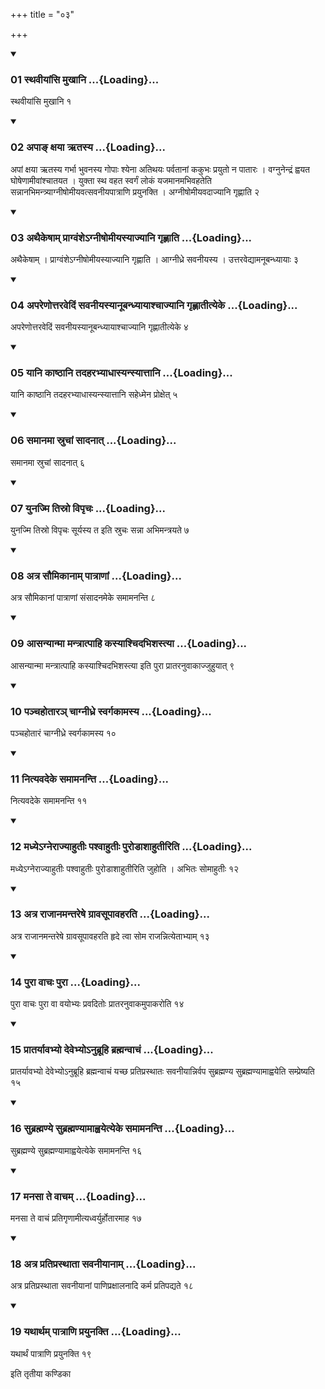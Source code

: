 +++
title = "०३"

+++

<div class="js_include" includetitle="true" newlevelforh1="3" unfilled="" url="/vedAH_yajuH/taittirIyam/sUtram/ApastambaH/shrautam/vishvAsa-prastutiH/12/03/01_sthavIyAMsi_mukhAni.md">
<details open><summary><h3>01 स्थवीयांसि मुखानि ...{Loading}...</h3></summary>

स्थवीयांसि मुखानि १
</details>
</div>


<div class="js_include" includetitle="true" newlevelforh1="3" unfilled="" url="/vedAH_yajuH/taittirIyam/sUtram/ApastambaH/shrautam/vishvAsa-prastutiH/12/03/02_apA~N_xayA_Rtasya.md">
<details open><summary><h3>02 अपाङ् क्षया ऋतस्य ...{Loading}...</h3></summary>

अपां क्षया ऋतस्य गर्भा भुवनस्य गोपाः श्येना अतिथयः पर्वतानां ककुभः प्रयुतो न पातारः । वग्नुनेन्द्रं ह्वयत घोषेणामीवांश्चातयत । युक्ता स्थ वहत स्वर्गं लोकं यजमानमभिवहतेति सन्नानभिमन्त्र्याग्नीषोमीयवत्सवनीयपात्राणि प्रयुनक्ति । अग्नीषोमीयवदाज्यानि गृह्णाति २
</details>
</div>


<div class="js_include" includetitle="true" newlevelforh1="3" unfilled="" url="/vedAH_yajuH/taittirIyam/sUtram/ApastambaH/shrautam/vishvAsa-prastutiH/12/03/03_athaikeShAm_prAgvaMshe-gnIShomIyasyAjyAni_gRhNAti.md">
<details open><summary><h3>03 अथैकेषाम् प्राग्वंशेऽग्नीषोमीयस्याज्यानि गृह्णाति ...{Loading}...</h3></summary>

अथैकेषाम् । प्राग्वंशेऽग्नीषोमीयस्याज्यानि गृह्णाति । आग्नीध्रे सवनीयस्य । उत्तरवेद्यामनूबन्ध्यायाः ३
</details>
</div>


<div class="js_include" includetitle="true" newlevelforh1="3" unfilled="" url="/vedAH_yajuH/taittirIyam/sUtram/ApastambaH/shrautam/vishvAsa-prastutiH/12/03/04_apareNottaravediM_savanIyasyAnUbandhyAyAshchAjyAni_gRhNAtItyeke.md">
<details open><summary><h3>04 अपरेणोत्तरवेदिं सवनीयस्यानूबन्ध्यायाश्चाज्यानि गृह्णातीत्येके ...{Loading}...</h3></summary>

अपरेणोत्तरवेदिं सवनीयस्यानूबन्ध्यायाश्चाज्यानि गृह्णातीत्येके ४
</details>
</div>


<div class="js_include" includetitle="true" newlevelforh1="3" unfilled="" url="/vedAH_yajuH/taittirIyam/sUtram/ApastambaH/shrautam/vishvAsa-prastutiH/12/03/05_yAni_kAShThAni_tadaharabhyAdhAsyansyAttAni.md">
<details open><summary><h3>05 यानि काष्ठानि तदहरभ्याधास्यन्स्यात्तानि ...{Loading}...</h3></summary>

यानि काष्ठानि तदहरभ्याधास्यन्स्यात्तानि सहेध्मेन प्रोक्षेत् ५
</details>
</div>


<div class="js_include" includetitle="true" newlevelforh1="3" unfilled="" url="/vedAH_yajuH/taittirIyam/sUtram/ApastambaH/shrautam/vishvAsa-prastutiH/12/03/06_samAnamA_sruchAM_sAdanAt.md">
<details open><summary><h3>06 समानमा स्रुचां सादनात् ...{Loading}...</h3></summary>

समानमा स्रुचां सादनात् ६
</details>
</div>


<div class="js_include" includetitle="true" newlevelforh1="3" unfilled="" url="/vedAH_yajuH/taittirIyam/sUtram/ApastambaH/shrautam/vishvAsa-prastutiH/12/03/07_yunajmi_tisro_vipRchaH.md">
<details open><summary><h3>07 युनज्मि तिस्रो विपृचः ...{Loading}...</h3></summary>

युनज्मि तिस्रो विपृचः सूर्यस्य त इति स्रुचः सन्ना अभिमन्त्रयते ७
</details>
</div>


<div class="js_include" includetitle="true" newlevelforh1="3" unfilled="" url="/vedAH_yajuH/taittirIyam/sUtram/ApastambaH/shrautam/vishvAsa-prastutiH/12/03/08_atra_saumikAnAm_pAtrANAM.md">
<details open><summary><h3>08 अत्र सौमिकानाम् पात्राणां ...{Loading}...</h3></summary>

अत्र सौमिकानां पात्राणां संसादनमेके समामनन्ति ८
</details>
</div>


<div class="js_include" includetitle="true" newlevelforh1="3" unfilled="" url="/vedAH_yajuH/taittirIyam/sUtram/ApastambaH/shrautam/vishvAsa-prastutiH/12/03/09_AsanyAnmA_mantrAtpAhi_kasyAshchidabhishastyA.md">
<details open><summary><h3>09 आसन्यान्मा मन्त्रात्पाहि कस्याश्चिदभिशस्त्या ...{Loading}...</h3></summary>

आसन्यान्मा मन्त्रात्पाहि कस्याश्चिदभिशस्त्या इति पुरा प्रातरनुवाकाज्जुहुयात् ९
</details>
</div>


<div class="js_include" includetitle="true" newlevelforh1="3" unfilled="" url="/vedAH_yajuH/taittirIyam/sUtram/ApastambaH/shrautam/vishvAsa-prastutiH/12/03/10_panchahotAra~n_chAgnIdhre_svargakAmasya.md">
<details open><summary><h3>10 पञ्चहोतारञ् चाग्नीध्रे स्वर्गकामस्य ...{Loading}...</h3></summary>

पञ्चहोतारं चाग्नीध्रे स्वर्गकामस्य १०
</details>
</div>


<div class="js_include" includetitle="true" newlevelforh1="3" unfilled="" url="/vedAH_yajuH/taittirIyam/sUtram/ApastambaH/shrautam/vishvAsa-prastutiH/12/03/11_nityavadeke_samAmananti.md">
<details open><summary><h3>11 नित्यवदेके समामनन्ति ...{Loading}...</h3></summary>

नित्यवदेके समामनन्ति ११
</details>
</div>


<div class="js_include" includetitle="true" newlevelforh1="3" unfilled="" url="/vedAH_yajuH/taittirIyam/sUtram/ApastambaH/shrautam/vishvAsa-prastutiH/12/03/12_madhye-gnerAjyAhutIH_pashvAhutIH_puroDAshAhutIriti.md">
<details open><summary><h3>12 मध्येऽग्नेराज्याहुतीः पश्वाहुतीः पुरोडाशाहुतीरिति ...{Loading}...</h3></summary>

मध्येऽग्नेराज्याहुतीः पश्वाहुतीः पुरोडाशाहुतीरिति जुहोति । अभितः सोमाहुतीः १२
</details>
</div>


<div class="js_include" includetitle="true" newlevelforh1="3" unfilled="" url="/vedAH_yajuH/taittirIyam/sUtram/ApastambaH/shrautam/vishvAsa-prastutiH/12/03/13_atra_rAjAnamantareShe_grAvasUpAvaharati.md">
<details open><summary><h3>13 अत्र राजानमन्तरेषे ग्रावसूपावहरति ...{Loading}...</h3></summary>

अत्र राजानमन्तरेषे ग्रावसूपावहरति हृदे त्वा सोम राजन्नित्येताभ्याम् १३
</details>
</div>


<div class="js_include" includetitle="true" newlevelforh1="3" unfilled="" url="/vedAH_yajuH/taittirIyam/sUtram/ApastambaH/shrautam/vishvAsa-prastutiH/12/03/14_purA_vAchaH_purA.md">
<details open><summary><h3>14 पुरा वाचः पुरा ...{Loading}...</h3></summary>

पुरा वाचः पुरा वा वयोभ्यः प्रवदितोः प्रातरनुवाकमुपाकरोति १४
</details>
</div>


<div class="js_include" includetitle="true" newlevelforh1="3" unfilled="" url="/vedAH_yajuH/taittirIyam/sUtram/ApastambaH/shrautam/vishvAsa-prastutiH/12/03/15_prAtaryAvabhyo_devebhyo-nubrUhi_brahmanvAchaM.md">
<details open><summary><h3>15 प्रातर्यावभ्यो देवेभ्योऽनुब्रूहि ब्रह्मन्वाचं ...{Loading}...</h3></summary>

प्रातर्यावभ्यो देवेभ्योऽनुब्रूहि ब्रह्मन्वाचं यच्छ प्रतिप्रस्थातः सवनीयान्निर्वप सुब्रह्मण्य सुब्रह्मण्यामाह्वयेति सम्प्रेष्यति १५
</details>
</div>


<div class="js_include" includetitle="true" newlevelforh1="3" unfilled="" url="/vedAH_yajuH/taittirIyam/sUtram/ApastambaH/shrautam/vishvAsa-prastutiH/12/03/16_subrahmaNye_subrahmaNyAmAhvayetyeke_samAmananti.md">
<details open><summary><h3>16 सुब्रह्मण्ये सुब्रह्मण्यामाह्वयेत्येके समामनन्ति ...{Loading}...</h3></summary>

सुब्रह्मण्ये सुब्रह्मण्यामाह्वयेत्येके समामनन्ति १६
</details>
</div>


<div class="js_include" includetitle="true" newlevelforh1="3" unfilled="" url="/vedAH_yajuH/taittirIyam/sUtram/ApastambaH/shrautam/vishvAsa-prastutiH/12/03/17_manasA_te_vAcham.md">
<details open><summary><h3>17 मनसा ते वाचम् ...{Loading}...</h3></summary>

मनसा ते वाचं प्रतिगृणामीत्यध्वर्युर्होतारमाह १७
</details>
</div>


<div class="js_include" includetitle="true" newlevelforh1="3" unfilled="" url="/vedAH_yajuH/taittirIyam/sUtram/ApastambaH/shrautam/vishvAsa-prastutiH/12/03/18_atra_pratiprasthAtA_savanIyAnAm.md">
<details open><summary><h3>18 अत्र प्रतिप्रस्थाता सवनीयानाम् ...{Loading}...</h3></summary>

अत्र प्रतिप्रस्थाता सवनीयानां पाणिप्रक्षालनादि कर्म प्रतिपद्यते १८
</details>
</div>


<div class="js_include" includetitle="true" newlevelforh1="3" unfilled="" url="/vedAH_yajuH/taittirIyam/sUtram/ApastambaH/shrautam/vishvAsa-prastutiH/12/03/19_yathArtham_pAtrANi_prayunakti.md">
<details open><summary><h3>19 यथार्थम् पात्राणि प्रयुनक्ति ...{Loading}...</h3></summary>

यथार्थं पात्राणि प्रयुनक्ति १९
</details>
</div>



  
इति तृतीया कण्डिका 
